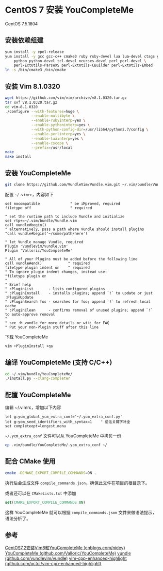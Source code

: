 # CentOS 7 安装 YouCompleteMe

CentOS 7.5.1804

## 安装依赖组建

```bash
yum install -y epel-release
yum install -y gcc gcc-c++ cmake3 ruby ruby-devel lua lua-devel ctags git \
    python python-devel tcl-devel ncurses-devel perl perl-devel \
    perl-ExtUtils-ParseXS perl-ExtUtils-CBuilder perl-ExtUtils-Embed
ln -s /bin/cmake3 /bin/cmake
```

## 安装 Vim 8.1.0320

```bash
wget https://github.com/vim/vim/archive/v8.1.0320.tar.gz
tar xvf v8.1.0320.tar.gz
cd vim-8.1.0320
./configure --with-features=huge \
            --enable-multibyte \
            --enable-rubyinterp=yes \
            --enable-pythoninterp=yes \
            --with-python-config-dir=/usr/lib64/python2.7/config \
            --enable-perlinterp=yes \
            --enable-luainterp=yes \
            --enable-cscope \
            --prefix=/usr/local
make
make install
```

## 安装 YouCompleteMe

```bash
git clone https://github.com/VundleVim/Vundle.vim.git ~/.vim/bundle/Vundle.vim
```

配置 `~/.vimrc`，内容如下

```vim
set nocompatible              " be iMproved, required
filetype off                  " required

" set the runtime path to include Vundle and initialize
set rtp+=~/.vim/bundle/Vundle.vim
call vundle#begin()
" alternatively, pass a path where Vundle should install plugins
"call vundle#begin('~/some/path/here')

" let Vundle manage Vundle, required
Plugin 'VundleVim/Vundle.vim'
Plugin 'Valloric/YouCompleteMe'

" All of your Plugins must be added before the following line
call vundle#end()            " required
filetype plugin indent on    " required
" To ignore plugin indent changes, instead use:
"filetype plugin on
"
" Brief help
" :PluginList       - lists configured plugins
" :PluginInstall    - installs plugins; append `!` to update or just :PluginUpdate
" :PluginSearch foo - searches for foo; append `!` to refresh local cache
" :PluginClean      - confirms removal of unused plugins; append `!` to auto-approve removal
"
" see :h vundle for more details or wiki for FAQ
" Put your non-Plugin stuff after this line
```

下载 YouCompleteMe

```bash
vim +PluginInstall +qa
```

## 编译 YouCompleteMe (支持 C/C++)

```bash
cd ~/.vim/bundle/YouCompleteMe/
./install.py --clang-completer
```

## 配置 YouCompleteMe

编辑 ~/.vimrc，增加以下内容

```vim
let g:ycm_global_ycm_extra_conf='~/.ycm_extra_conf.py'
let g:ycm_seed_identifiers_with_syntax=1    " 语法关键字补全
set completeopt=longest,menu
```

`~/.ycm_extra_conf` 文件可以从 YouCompleteMe 中拷贝一份

```bash
cp .vim/bundle/YouCompleteMe/.ycm_extra_conf ~/
```

## 配合 CMake 使用

```bash
cmake -DCMAKE_EXPORT_COMPILE_COMMANDS=ON .
```

执行后会生成文件 `compile_commands.json`，确保此文件在项目的根目录下。

或者还可以在 `CMakeLists.txt` 中添加

```cmake
set(CMAKE_EXPORT_COMPILE_COMMANDS ON)
```

这样 YouCompleteMe 就可以根据 `compile_commands.json` 文件来做语法提示，语法分析了。

## 参考

[CentOS7.2安装Vim8和YouCompleteMe (cnblogs.com/nidey)](https://www.cnblogs.com/nidey/p/8657016.html)
[YouCompleteMe (github.com/Valloric/YouCompleteMe)](https://github.com/Valloric/YouCompleteMe)
[vundle (github.com/vundlevim/vundle)](https://github.com/vundlevim/vundle.vim)
[vim-cpp-enhanced-highlight (github.com/octol/vim-cpp-enhanced-highlight)](https://github.com/octol/vim-cpp-enhanced-highlight)
